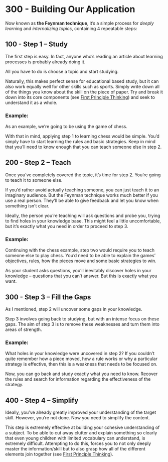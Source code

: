 # 300 - Building Our Application

Now known as **the Feynman technique**, it’s a simple process for *deeply learning* and *internalizing topics*, containing 4 repeatable steps:

## 100 - Step 1 – Study
The first step is easy. In fact, anyone who’s reading an article about learning processes is probably already doing it.

All you have to do is choose a topic and start studying.

Naturally, this makes perfect sense for educational based study, but it can also work equally well for other skills such as sports. Simply write down all of the things you know about the skill on the piece of paper. Try and break it down into its core components (see [First Principle Thinking](https://github.com/vanHeemstraSystems/first-principle-thinking)) and seek to understand it as a whole.

### Example:
As an example, we’re going to be using the game of chess.

With that in mind, applying step 1 to learning chess would be simple. You’d simply have to start learning the rules and basic strategies. Keep in mind that you’ll need to know enough that you can teach someone else in step 2.

## 200 - Step 2 – Teach
Once you’ve completely covered the topic, it’s time for step 2. You’re going to teach it to someone else.

If you’d rather avoid actually teaching someone, you can just teach it to an imaginary audience. But the Feynman technique works much better if you use a real person. They’ll be able to give feedback and let you know when something isn’t clear.

Ideally, the person you’re teaching will ask questions and probe you, trying to find holes in your knowledge base. This might feel a little uncomfortable, but it’s exactly what you need in order to proceed to step 3.

### Example:
Continuing with the chess example, step two would require you to teach someone else to play chess. You’d need to be able to explain the games’ objectives, rules, how the pieces move and some basic strategies to win.

As your student asks questions, you’ll inevitably discover holes in your knowledge – questions that you can’t answer. But this is exactly what you want.

## 300 - Step 3 – Fill the Gaps
As I mentioned, step 2 will uncover some gaps in your knowledge.

Step 3 involves going back to studying, but with an intense focus on these gaps. The aim of step 3 is to remove these weaknesses and turn them into areas of strength.

### Example:
What holes in your knowledge were uncovered in step 2? If you couldn’t quite remember how a piece moved, how a rule works or why a particular strategy is effective, then this is a weakness that needs to be focused on.

Now, you can go back and study exactly what you need to know. Recover the rules and search for information regarding the effectiveness of the strategy.

## 400 - Step 4 – Simplify
Ideally, you’ve already greatly improved your understanding of the target skill. However, you’re not done. Now you need to simplify the content.

This step is extremely effective at building your cohesive understanding of a subject. To be able to cut away clutter and explain something so clearly that even young children with limited vocabulary can understand, is extremely difficult. Attempting to do this, forces you to not only deeply master the information/skill but to also grasp how all of the different elements join together (see [First Principle Thinking](https://github.com/vanHeemstraSystems/first-principle-thinking)).
